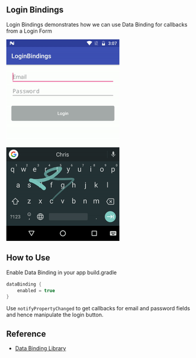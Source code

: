 ## Login Bindings

Login Bindings demonstrates how we can use Data Binding for callbacks from a Login Form

<img src="./README_images/login_screenshot.gif" width="300" height="534"/>

## How to Use

Enable Data Binding in your app build.gradle

```groovy
dataBinding {
    enabled = true
}
```

Use `notifyPropertyChanged` to get callbacks for email and password fields and hence manipulate the login button.

## Reference

- [Data Binding Library](https://developer.android.com/topic/libraries/data-binding/index.html)